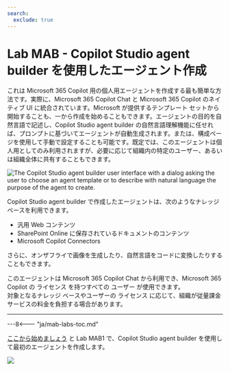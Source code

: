 ```yaml
---
search:
  exclude: true
---
```

# Lab MAB - Copilot Studio agent builder を使用したエージェント作成

これは Microsoft 365 Copilot 用の個人用エージェントを作成する最も簡単な方法です。実際に、Microsoft 365 Copilot Chat と Microsoft 365 Copilot のネイティブ UI に統合されています。Microsoft が提供するテンプレート セットから開始することも、一から作成を始めることもできます。エージェントの目的を自然言語で記述し、Copilot Studio agent builder の自然言語理解機能に任せれば、プロンプトに基づいてエージェントが自動生成されます。または、構成ページを使用して手動で設定することも可能です。既定では、このエージェントは個人用としてのみ利用されますが、必要に応じて組織内の特定のユーザー、あるいは組織全体に共有することもできます。

![The Copilot Studio agent builder user interface with a dialog asking the user to choose an agent template or to describe with natural language the purpose of the agent to create.](../../../assets/images/make-global-intro/copilot-agent-builder-01.png)

Copilot Studio agent builder で作成したエージェントは、次のようなナレッジ ベースを利用できます。

- 汎用 Web コンテンツ
- SharePoint Online に保存されているドキュメントのコンテンツ
- Microsoft Copilot Connectors

さらに、オンザフライで画像を生成したり、自然言語をコードに変換したりすることもできます。

このエージェントは Microsoft 365 Copilot Chat から利用でき、Microsoft 365 Copilot の ライセンス を持つすべての ユーザー が使用できます。  
対象となるナレッジ ベースやユーザーの ライセンス に応じて、組織が従量課金サービスの料金を負担する場合があります。

<hr />

---8<--- "ja/mab-labs-toc.md"

<a href="./01-first-agent">ここから始めましょう</a> と Lab MAB1 で、Copilot Studio agent builder を使用して最初のエージェントを作成します。  
<cc-next />

<img src="https://m365-visitor-stats.azurewebsites.net/copilot-camp/make/agent-builder/index--ja" />